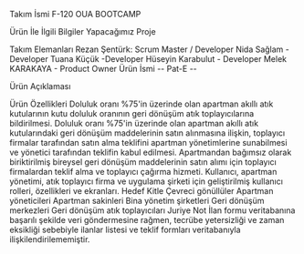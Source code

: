 Takım İsmi
F-120 OUA BOOTCAMP

Ürün İle İlgili Bilgiler
Yapacağımız Proje 

Takım Elemanları
Rezan Şentürk: Scrum Master / Developer
Nida Sağlam - Developer
Tuana Küçük -Developer
Hüseyin Karabulut - Developer
Melek KARAKAYA - Product Owner
Ürün İsmi
-- Pat-E --

Ürün Açıklaması


Ürün Özellikleri
Doluluk oranı %75'in üzerinde olan apartman akıllı atık kutularının kutu doluluk oranının geri dönüşüm atık toplayıcılarına bildirilmesi.
Doluluk oranı %75'in üzerinde olan apartman akıllı atık kutularındaki geri dönüşüm maddelerinin satın alınmasına ilişkin, toplayıcı firmalar tarafından satın alma teklifini apartman yönetimlerine sunabilmesi ve yönetici tarafından teklifin kabul edilmesi.
Apartmandan bağımsız olarak biriktirilmiş bireysel geri dönüşüm maddelerinin satın alımı için toplayıcı firmalardan teklif alma ve toplayıcı çağırma hizmeti.
Kullanıcı, apartman yönetimi, atık toplayıcı firma ve uygulama şirketi için geliştirilmiş kullanıcı rolleri, özellikleri ve ekranları.
Hedef Kitle
Çevreci gönüllüler
Apartman yöneticileri
Apartman sakinleri
Bina yönetim şirketleri
Geri dönüşüm merkezleri
Geri dönüşüm atık toplayıcıları
Juriye Not
İlan formu veritabanına başarılı şekilde veri göndermesine rağmen, tecrübe yetersizliği ve zaman eksikliği sebebiyle ilanlar listesi ve teklif formları veritabanıyla ilişkilendirilememiştir.



